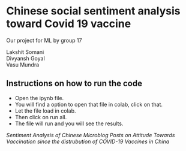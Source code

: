 # Chinese social sentiment analysis toward Covid 19 vaccine

Our project for ML by group 17


Lakshit Somani<br/>
Divyansh Goyal<br/>
Vasu Mundra

## Instructions on how to run the code
- Open the ipynb file.
- You will find a option to open that file in colab, click on that.
- Let the file load in colab.
- Then click on run all.
- The file will run and you will see the results.

*Sentiment Analysis of Chinese Microblog Posts on Attitude Towards Vaccination since the distrubution of COVID-19 Vaccines in China*
